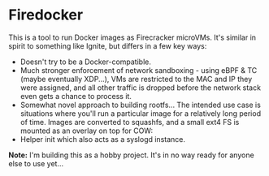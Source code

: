 Firedocker
===

This is a tool to run Docker images as Firecracker microVMs.
It's similar in spirit to something like Ignite, but differs in a few key ways:
- Doesn't try to be a Docker-compatible.
- Much stronger enforcement of network sandboxing - using eBPF & TC (maybe eventually XDP...), VMs are restricted to the MAC and IP they were assigned, and all other traffic is dropped before the network stack even gets a chance to process it.
- Somewhat novel approach to building rootfs... The intended use case is situations where you'll run a particular image for a relatively long period of time. Images are converted to squashfs, and a small ext4 FS is mounted as an overlay on top for COW:
- Helper init which also acts as a syslogd instance.


**Note:** I'm building this as a hobby project. It's in no way ready for anyone else to use yet...
